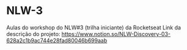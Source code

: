 # NLW-3
Aulas do workshop do NLW#3 (trilha iniciante) da Rocketseat
Link da descrição do projeto: https://www.notion.so/NLW-Discovery-03-628a2c1b9ac744e28fad80046b699aab
